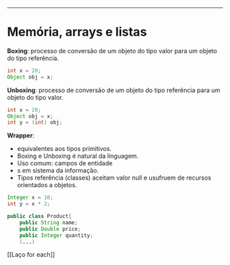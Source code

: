 - - -
# Memória, arrays e listas
**Boxing**:  processo de conversão de um objeto do tipo valor para um objeto do tipo referência. 

```java
int x = 20;
Object obj = x;
```

**Unboxing**: processo de conversão de um objeto do tipo referência para um objeto do tipo valor.

```java
int x = 20;
Object obj = x;
int y = (int) obj;
```

**Wrapper**:
- equivalentes aos tipos primitivos.
- Boxing e Unboxing é natural da linguagem.
- Uso comum: campos de entidade
- s em sistema da informação.
- Tipos referência (classes) aceitam valor null e usufruem de recursos orientados a objetos.

```java
Integer x = 10;
int y = x * 2;

public class Product{
	public String name;
	public Double price;
	public Integer quantity;
	(...)
```

[[Laço for each]]
